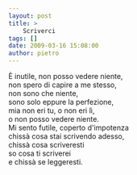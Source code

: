 ```yaml
---
layout: post
title: >
    Scriverci
tags: []
date: 2009-03-16 15:08:00
author: pietro
---
```

È inutile, non posso vedere niente,<br/>non spero di capire a me stesso,<br/>non sono che niente,<br/>sono solo eppure la perfezione,<br/>mia non eri tu, o non eri lì,<br/>o non posso vedere niente.<br/>Mi sento futile, coperto d'impotenza<br/>chissà cosa stai scrivendo adesso,<br/>chissà cosa scriveresti<br/>so cosa ti scriverei<br/>e chissà se leggeresti.
